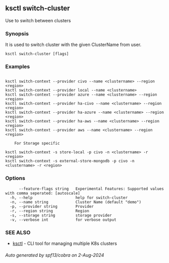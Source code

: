 ## ksctl switch-cluster

Use to switch between clusters

### Synopsis

It is used to switch cluster with the given ClusterName from user.

```
ksctl switch-cluster [flags]
```

### Examples

```

ksctl switch-context --provider civo --name <clustername> --region <region>
ksctl switch-context --provider local --name <clustername>
ksctl switch-context --provider azure --name <clustername> --region <region>
ksctl switch-context --provider ha-civo --name <clustername> --region <region>
ksctl switch-context --provider ha-azure --name <clustername> --region <region>
ksctl switch-context --provider ha-aws --name <clustername> --region <region>
ksctl switch-context --provider aws --name <clustername> --region <region>

	For Storage specific

ksctl switch-context -s store-local -p civo -n <clustername> -r <region>
ksctl switch-context -s external-store-mongodb -p civo -n <clustername> -r <region>

```

### Options

```
      --feature-flags string   Experimental Features: Supported values with comma seperated: [autoscale]
  -h, --help                   help for switch-cluster
  -n, --name string            Cluster Name (default "demo")
  -p, --provider string        Provider
  -r, --region string          Region
  -s, --storage string         storage provider
  -v, --verbose int            for verbose output
```

### SEE ALSO

* [ksctl](ksctl.md)	 - CLI tool for managing multiple K8s clusters

###### Auto generated by spf13/cobra on 2-Aug-2024
